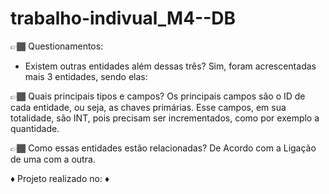 # trabalho-indivual_M4--DB

👉🏾 Questionamentos:
- Existem outras entidades além dessas três?
Sim, foram acrescentadas mais 3 entidades, sendo elas:



👉🏾 Quais principais tipos e campos?
Os principais campos são o ID de cada entidade, ou seja, as chaves primárias. Esse campos, em sua totalidade, são INT, pois precisam ser incrementados, como por exemplo a quantidade.

👉🏾 Como essas entidades estão relacionadas?
De Acordo com a Ligação de uma com a outra.


♦️ Projeto realizado no:  ♦️
